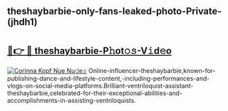 ## theshaybarbie-only-fans​-leaked-photo​-Private-(jhdh1)


# <h2><a href="https://mediaupload.pro?title=theshaybarbie&ref=git">🔗👉 🔴 theshaybarbie-P𝚑ot𝚘𝚜-V𝚒d𝚎o</a></h2>

[![Corinna Kopf Nue Nu𝚍e𝚜](https://i.imgur.com/0qMVB7G.gif)](https://mediaupload.pro?title=theshaybarbie&ref=git)
Online-influencer-theshaybarbie,known-for-publishing-dance-and-lifestyle-content,-including-performances-and-vlogs-on-social-media-platforms.Brilliant-ventriloquist-assistant-theshaybarbie,celebrated-for-their-exceptional-abilities-and-accomplishments-in-assisting-ventriloquists.  